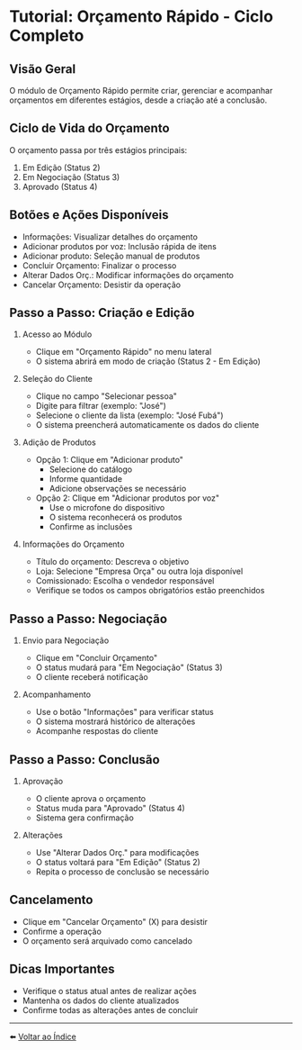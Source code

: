 # Tutorial: Orçamento Rápido - Ciclo Completo

## Visão Geral
O módulo de Orçamento Rápido permite criar, gerenciar e acompanhar orçamentos em diferentes estágios, desde a criação até a conclusão.

## Ciclo de Vida do Orçamento
O orçamento passa por três estágios principais:
1. Em Edição (Status 2)
2. Em Negociação (Status 3)
3. Aprovado (Status 4)

## Botões e Ações Disponíveis
- Informações: Visualizar detalhes do orçamento
- Adicionar produtos por voz: Inclusão rápida de itens
- Adicionar produto: Seleção manual de produtos
- Concluir Orçamento: Finalizar o processo
- Alterar Dados Orç.: Modificar informações do orçamento
- Cancelar Orçamento: Desistir da operação

## Passo a Passo: Criação e Edição

1. Acesso ao Módulo
   - Clique em "Orçamento Rápido" no menu lateral
   - O sistema abrirá em modo de criação (Status 2 - Em Edição)

2. Seleção do Cliente
   - Clique no campo "Selecionar pessoa"
   - Digite para filtrar (exemplo: "José")
   - Selecione o cliente da lista (exemplo: "José Fubá")
   - O sistema preencherá automaticamente os dados do cliente

3. Adição de Produtos
   - Opção 1: Clique em "Adicionar produto"
     * Selecione do catálogo
     * Informe quantidade
     * Adicione observações se necessário
   - Opção 2: Clique em "Adicionar produtos por voz"
     * Use o microfone do dispositivo
     * O sistema reconhecerá os produtos
     * Confirme as inclusões

4. Informações do Orçamento
   - Título do orçamento: Descreva o objetivo
   - Loja: Selecione "Empresa Orça" ou outra loja disponível
   - Comissionado: Escolha o vendedor responsável
   - Verifique se todos os campos obrigatórios estão preenchidos

## Passo a Passo: Negociação

1. Envio para Negociação
   - Clique em "Concluir Orçamento"
   - O status mudará para "Em Negociação" (Status 3)
   - O cliente receberá notificação

2. Acompanhamento
   - Use o botão "Informações" para verificar status
   - O sistema mostrará histórico de alterações
   - Acompanhe respostas do cliente

## Passo a Passo: Conclusão

1. Aprovação
   - O cliente aprova o orçamento
   - Status muda para "Aprovado" (Status 4)
   - Sistema gera confirmação

2. Alterações
   - Use "Alterar Dados Orç." para modificações
   - O status voltará para "Em Edição" (Status 2)
   - Repita o processo de conclusão se necessário

## Cancelamento
- Clique em "Cancelar Orçamento" (X) para desistir
- Confirme a operação
- O orçamento será arquivado como cancelado

## Dicas Importantes
- Verifique o status atual antes de realizar ações
- Mantenha os dados do cliente atualizados
- Confirme todas as alterações antes de concluir

---

⬅️ [Voltar ao Índice](./1.a_Indice.md)

